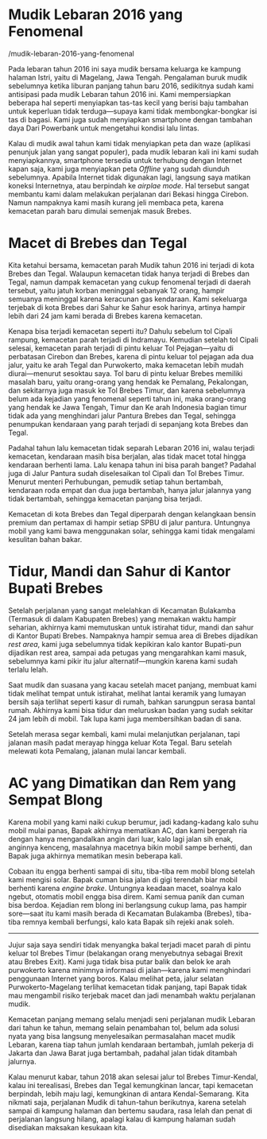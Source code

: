 # Mudik Lebaran 2016 yang Fenomenal

/mudik-lebaran-2016-yang-fenomenal

Pada lebaran tahun 2016 ini saya mudik bersama keluarga ke kampung halaman Istri, yaitu di Magelang, Jawa Tengah. Pengalaman buruk mudik sebelumnya ketika liburan panjang tahun baru 2016, sedikitnya sudah kami antisipasi pada mudik Lebaran tahun 2016 ini. Kami mempersiapkan beberapa hal seperti menyiapkan tas-tas kecil yang berisi baju tambahan untuk keperluan tidak terduga—supaya kami tidak membongkar-bongkar isi tas di bagasi. Kami juga sudah menyiapkan smartphone dengan tambahan daya Dari Powerbank untuk mengetahui kondisi lalu lintas.

Kalau di mudik awal tahun kami tidak menyiapkan peta dan waze (aplikasi penunjuk jalan yang sangat populer), pada mudik lebaran kali ini kami sudah menyiapkannya, smartphone tersedia untuk terhubung dengan Internet kapan saja, kami juga menyiapkan peta *Offline* yang sudah diunduh sebelumnya. Apabila Internet tidak digunakan lagi, langsung saya matikan koneksi Internetnya, atau berpindah ke *airplae mode*. Hal tersebut sangat membantu kami dalam melakukan perjalanan dari Bekasi hingga Cirebon. Namun nampaknya kami masih kurang jeli membaca peta, karena kemacetan parah baru dimulai semenjak masuk Brebes.

# Macet di Brebes dan Tegal

Kita ketahui bersama, kemacetan parah Mudik tahun 2016 ini terjadi di kota Brebes dan Tegal. Walaupun kemacetan tidak hanya terjadi di Brebes dan Tegal, namun dampak kemacetan yang cukup fenomenal terjadi di daerah tersebut, yaitu jatuh korban meninggal sebanyak 12 orang, hampir semuanya meninggal karena keracunan gas kendaraan. Kami sekeluarga terjebak di kota Brebes dari Sahur ke Sahur esok harinya, artinya hampir lebih dari 24 jam kami berada di Brebes karena kemacetan. 

Kenapa bisa terjadi kemacetan seperti itu? Dahulu sebelum tol Cipali rampung, kemacetan parah terjadi di Indramayu. Kemudian setelah tol Cipali selesai, kemacetan parah terjadi di pintu keluar Tol Pejagan—yaitu di perbatasan Cirebon dan Brebes, karena di pintu keluar tol pejagan ada dua jalur, yaitu ke arah Tegal dan Purwokerto, maka kemacetan lebih mudah diurai—menurut sesoktau saya. Tol baru di pintu keluar Brebes memiliki masalah baru, yaitu orang-orang yang hendak ke Pemalang, Pekalongan, dan sekitarnya juga masuk ke Tol Brebes Timur, dan karena sebelumnya belum ada kejadian yang fenomenal seperti tahun ini, maka orang-orang yang hendak ke Jawa Tengah, Timur dan Ke arah Indonesia bagian timur tidak ada yang menghindari jalur Pantura Brebes dan Tegal, sehingga penumpukan kendaraan yang parah terjadi di sepanjang kota Brebes dan Tegal. 

Padahal tahun lalu kemacetan tidak separah Lebaran 2016 ini, walau terjadi kemacetan, kendaraan masih bisa berjalan, alas tidak macet total hingga kendaraan berhenti lama. Lalu kenapa tahun ini bisa parah banget? Padahal juga di Jalur Pantura sudah diselesaikan tol Cipali dan Tol Brebes Timur. Menurut menteri Perhubungan, pemudik setiap tahun bertambah, kendaraan roda empat dan dua juga bertambah, hanya jalur jalannya yang tidak bertambah, sehingga kemacetan panjang bisa terjadi.

Kemacetan di kota Brebes dan Tegal diperparah dengan kelangkaan bensin premium dan pertamax di hampir setiap SPBU di jalur pantura. Untungnya mobil yang kami bawa menggunakan solar, sehingga kami tidak mengalami kesulitan bahan bakar.

# Tidur, Mandi dan Sahur di Kantor Bupati Brebes

Setelah perjalanan yang sangat melelahkan di Kecamatan Bulakamba (Termasuk di dalam Kabupaten Brebes) yang memakan waktu hampir seharian, akhirnya kami memutuskan untuk istirahat tidur, mandi dan sahur di Kantor Bupati Brebes. Nampaknya hampir semua area di Brebes dijadikan *rest area*, kami juga sebelumnya tidak kepikiran kalo kantor Bupati-pun dijadikan rest area, sampai ada petugas yang mengarahkan kami masuk, sebelumnya kami pikir itu jalur alternatif—mungkin karena kami sudah terlalu lelah. 

Saat mudik dan suasana yang kacau setelah macet panjang, membuat kami tidak melihat tempat untuk istirahat, melihat lantai keramik yang lumayan bersih saja terlihat seperti kasur di rumah, bahkan sarungpun serasa bantal rumah. Akhirnya kami bisa tidur dan meluruskan badan yang sudah sekitar 24 jam lebih di mobil. Tak lupa kami juga membersihkan badan di sana. 

Setelah merasa segar kembali, kami mulai melanjutkan perjalanan, tapi jalanan masih padat merayap hingga keluar Kota Tegal. Baru setelah melewati kota Pemalang, jalanan mulai lancar kembali.

# AC yang Dimatikan dan Rem yang Sempat Blong

Karena mobil yang kami naiki cukup berumur, jadi kadang-kadang kalo suhu mobil mulai panas, Bapak akhirnya mematikan AC, dan kami bergerah ria dengan hanya mengandalkan angin dari luar, kalo lagi jalan sih enak, anginnya kenceng, masalahnya macetnya bikin mobil sampe berhenti, dan Bapak juga akhirnya mematikan mesin beberapa kali.

Cobaan itu engga berhenti sampai di situ, tiba-tiba rem mobil blong setelah kami mengisi solar. Bapak cuman bisa jalan di gigi terendah biar mobil berhenti karena *engine brake*. Untungnya keadaan macet, soalnya kalo ngebut, otomatis mobil engga bisa direm. Kami semua panik dan cuman bisa berdoa. Kejadian  rem blong ini berlangsung cukup lama, pas hampir sore—saat itu kami masih berada di Kecamatan Bulakamba (Brebes), tiba-tiba remnya kembali berfungsi, kalo kata Bapak sih rejeki anak soleh.

---

Jujur saja saya sendiri tidak menyangka bakal terjadi macet parah di pintu keluar tol Brebes Timur (belakangan orang menyebutnya sebagai Brexit atau Brebes Exit). Kami juga tidak bisa putar balik dan belok ke arah purwokerto karena minimnya informasi di jalan—karena kami menghindari penggunaan Internet yang boros. Kalau melihat peta, jalur selatan Purwokerto-Magelang terlihat kemacetan tidak panjang, tapi Bapak tidak mau mengambil risiko terjebak macet dan jadi menambah waktu perjalanan mudik.

Kemacetan panjang memang selalu menjadi seni perjalanan mudik Lebaran dari tahun ke tahun, memang selain penambahan tol, belum ada solusi nyata yang bisa langsung menyelesaikan permasalahan macet mudik Lebaran, karena tiap tahun jumlah kendaraan bertambah, jumlah pekerja di Jakarta dan Jawa Barat juga bertambah, padahal jalan tidak ditambah jalurnya. 

Kalau menurut kabar, tahun 2018 akan selesai jalur tol Brebes Timur-Kendal, kalau ini terealisasi, Brebes dan Tegal kemungkinan lancar, tapi kemacetan berpindah, lebih maju lagi, kemungkinan di antara Kendal-Semarang. Kita nikmati saja, perjalanan Mudik di tahun-tahun berikutnya, karena setelah sampai di kampung halaman dan bertemu saudara, rasa lelah dan penat di perjalanan langsung hilang, apalagi kalau di kampung halaman sudah disediakan maksakan kesukaan kita.






